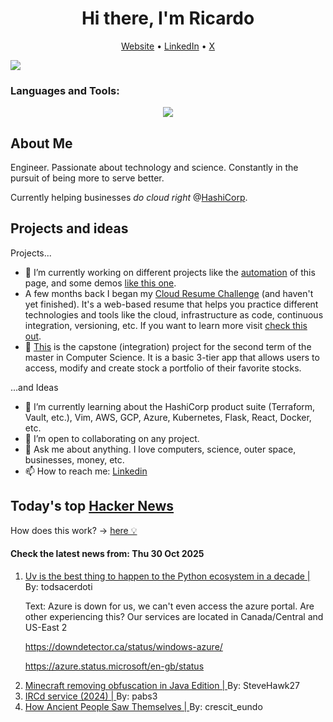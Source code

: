 
<!-- This is an HTML comment in your markdown file -->

<h1 align="center">Hi there, I'm Ricardo</h1>
<p align="center">
  <a href="https://ricardorompar.com" target="_blank">Website</a> •
  <a href="https://www.linkedin.com/in/ricardorompar/" target="_blank">LinkedIn</a> •
  <a href="https://twitter.com/ricardorompar" target="_blank">X</a>
</p>
<img src="https://badges.pufler.dev/visits/{ricardorompar}/{ricardorompar}"/>

<h3 align="left">Languages and Tools:</h3>
<p align="center">
  <a href="https://skillicons.dev" target="_blank">
    <img src="https://skillicons.dev/icons?i=terraform,aws,gcp,azure,git,python,kubernetes,react,js,docker,ubuntu" />
  </a>
</p>

<h2>About Me</h2>
Engineer. Passionate about technology and science. Constantly in the pursuit of being more to serve better.

Currently helping businesses <i>do cloud right</i> @<a href="https://github.com/hashicorp" target="_blank">HashiCorp</a>.

<h2>Projects and ideas</h2>
Projects...
<ul>
  <li>🔭 I’m currently working on different projects like the <a href="https://github.com/ricardorompar/ricardorompar/blob/main/automate.py">automation</a> of this page, and some demos <a href="https://github.com/ricardorompar/boundary-ansible-demo">like this one</a>.
  </li>

  <li >A few months back I began my <a href="https://github.com/ricardorompar/cloudResumeChallenge">Cloud Resume Challenge</a> (and haven't yet finished). It's a web-based resume that helps you practice different technologies and tools like the cloud, infrastructure as code, continuous integration, versioning, etc. If you want to learn more visit <a href="https://cloudresumechallenge.dev/docs/the-challenge/aws/" target="_blank">check this out</a>.
  </li>

  <li>🔭 <a href="https://github.com/ricardorompar/capstoneT2">This</a> is the capstone (integration) project for the second term of the master in Computer Science. It is a basic 3-tier app that allows users to access, modify and create stock a portfolio of their favorite stocks.
  </li>
</ul>
...and Ideas
<ul>
  <li>🌱 I’m currently learning about the HashiCorp product suite (Terraform, Vault, etc.), Vim, AWS, GCP, Azure, Kubernetes, Flask, React, Docker, etc.
  </li>
  <li>👯 I’m open to collaborating on any project.</li>
  <li>💬 Ask me about anything. I love computers, science, outer space, businesses, money, etc.</li>
  <li>📫 How to reach me: <a href="https://www.linkedin.com/in/ricardorompar/" target="_blank">Linkedin</a></li>
</ul>

<h2>Today's top <a href='https://news.ycombinator.com/' target="_blank">Hacker News</a></h2>
How does this work? -> <a href='./AUTOMATIC.md'>here 💡</a>

<h4>Check the latest news from: Thu 30 Oct 2025</h4>
<ol>
<li>
    <a href=https://emily.space/posts/251023-uv target="_blank">
        Uv is the best thing to happen to the Python ecosystem in a decade |
    </a>
    By: todsacerdoti
</li>

<p>
Text: Azure is down for us, we can&#x27;t even access the azure portal. Are other experiencing this? Our services are located in Canada&#x2F;Central and US-East 2<p><a href="https:&#x2F;&#x2F;downdetector.ca&#x2F;status&#x2F;windows-azure&#x2F;" rel="nofollow">https:&#x2F;&#x2F;downdetector.ca&#x2F;status&#x2F;windows-azure&#x2F;</a><p><a href="https:&#x2F;&#x2F;azure.status.microsoft&#x2F;en-gb&#x2F;status" rel="nofollow">https:&#x2F;&#x2F;azure.status.microsoft&#x2F;en-gb&#x2F;status</a> </br>
</p>

<li>
    <a href=https://www.minecraft.net/en-us/article/removing-obfuscation-in-java-edition target="_blank">
        Minecraft removing obfuscation in Java Edition |
    </a>
    By: SteveHawk27
</li>

<li>
    <a href=https://example.fi/blog/ircd.html target="_blank">
        IRCd service (2024) |
    </a>
    By: pabs3
</li>

<li>
    <a href=https://worldhistory.substack.com/p/how-ancient-people-saw-themselves target="_blank">
        How Ancient People Saw Themselves |
    </a>
    By: crescit_eundo
</li>
</ol>
